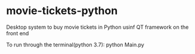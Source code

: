 # movie-tickets-python
Desktop system to buy movie tickets in Python usinf QT framework on the front end

To run through the terminal(python 3.7): python Main.py

